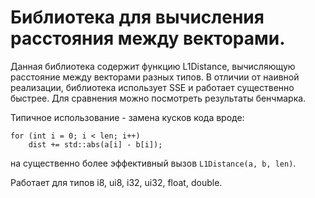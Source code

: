 Библиотека для вычисления расстояния между векторами.
=====================================================

Данная библиотека содержит функцию L1Distance, вычисляющую расстояние между векторами разных типов.
В отличии от наивной реализации, библиотека использует SSE и работает существенно быстрее. Для
сравнения можно посмотреть результаты бенчмарка.

Типичное использование - замена кусков кода вроде:
```
for (int i = 0; i < len; i++)
    dist += std::abs(a[i] - b[i]);
```
на существенно более эффективный вызов ```L1Distance(a, b, len)```.

Работает для типов i8, ui8, i32, ui32, float, double.
